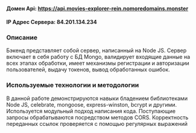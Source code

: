 #### Домен Api: https://api.movies-explorer-rein.nomoredomains.monster
#### IP Адрес Сервера: 84.201.134.234

### Описание
Бэкенд представляет собой сервер, написанный на Node JS. Сервер включает в себя работу с БД Mongo, валидирует входящие данные на всех этапах обработки, имеет механизмы регистрации и авторизации пользователей, выдачу токенов, вывод обработанных ошибок.

### Используемые технологии и методологии
В данной работе демонстрируются навыки бладением библиотеками Node JS, celebrate, mongoose, express-winston, bcrypt и другими. Используется модульный подход написания кода. Поступающие запросы обрабатываются посредством методов CORS. Корректность переданных ссылок проверяется с помощью регулярных выражений 
